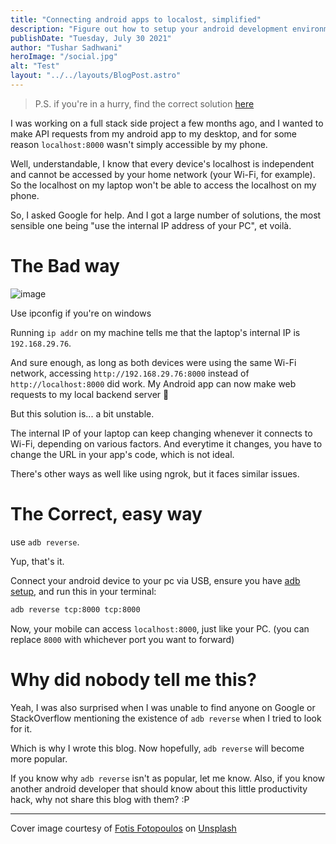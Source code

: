 ```yaml
---
title: "Connecting android apps to localost, simplified"
description: "Figure out how to setup your android development environment, the right way."
publishDate: "Tuesday, July 30 2021"
author: "Tushar Sadhwani"
heroImage: "/social.jpg"
alt: "Test"
layout: "../../layouts/BlogPost.astro"
---
```


> P.S. if you're in a hurry, find the correct solution [here](#the-correct-easy-way)

I was working on a full stack side project a few months ago, and I wanted to make API requests from my android app to my desktop, and for some reason `localhost:8000` wasn't simply accessible by my phone.

Well, understandable, I know that every device's localhost is independent and cannot be accessed by your home network (your Wi-Fi, for example). So the localhost on my laptop won't be able to access the localhost on my phone.

So, I asked Google for help. And I got a large number of solutions, the most sensible one being "use the internal IP address of your PC", et voilà.

# The Bad way

![image](https://dev-to-uploads.s3.amazonaws.com/uploads/articles/tgakgpfuw4eyvjud9tin.png)

<figcaption>Use ipconfig if you're on windows</figcaption>

Running `ip addr` on my machine tells me that the laptop's internal IP is `192.168.29.76`.

And sure enough, as long as both devices were using the same Wi-Fi network, accessing `http://192.168.29.76:8000` instead of `http://localhost:8000` did work. My Android app can now make web requests to my local backend server 🎉

But this solution is... a bit unstable.

The internal IP of your laptop can keep changing whenever it connects to Wi-Fi, depending on various factors. And everytime it changes, you have to change the URL in your app's code, which is not ideal.

There's other ways as well like using ngrok, but it faces similar issues.

# The Correct, easy way

use `adb reverse`.

Yup, that's it.

Connect your android device to your pc via USB, ensure you have [adb setup](https://www.xda-developers.com/install-adb-windows-macos-linux/), and run this in your terminal:

```bash
adb reverse tcp:8000 tcp:8000
```

Now, your mobile can access `localhost:8000`, just like your PC. (you can replace `8000` with whichever port you want to forward)

# Why did nobody tell me this?

Yeah, I was also surprised when I was unable to find anyone on Google or StackOverflow mentioning the existence of `adb reverse` when I tried to look for it.

Which is why I wrote this blog. Now hopefully, `adb reverse` will become more popular.

If you know why `adb reverse` isn't as popular, let me know. Also, if you know another android developer that should know about this little productivity hack, why not share this blog with them? :P

---

Cover image courtesy of <a href="https://unsplash.com/@ffstop?utm_source=unsplash&utm_medium=referral&utm_content=creditCopyText">Fotis Fotopoulos</a> on <a href="https://unsplash.com/?utm_source=unsplash&utm_medium=referral&utm_content=creditCopyText">Unsplash</a>
